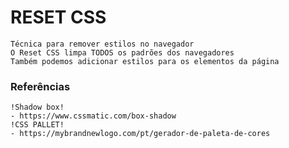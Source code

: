 # RESET CSS
    Técnica para remover estilos no navegador
    O Reset CSS limpa TODOS os padrões dos navegadores
    Também podemos adicionar estilos para os elementos da página

### Referências
    !Shadow box!
    - https://www.cssmatic.com/box-shadow
    !CSS PALLET!
    - https://mybrandnewlogo.com/pt/gerador-de-paleta-de-cores